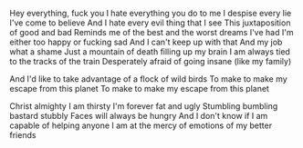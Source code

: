 Hey everything, fuck you
I hate everything you do to me
I despise every lie I've come to believe
And I hate every evil thing that I see
This juxtaposition of good and bad
Reminds me of the best and the worst dreams I've had
I'm either too happy or fucking sad
And I can't keep up with that
And my job what a shame
Just a mountain of death filling up my brain
I am always tied to the tracks of the train
Desperately afraid of going insane (like my family)

And I'd like to take advantage of a flock of wild birds
To make to make my escape from this planet
To make to make my escape from this planet

Christ almighty I am thirsty
I'm forever fat and ugly
Stumbling bumbling bastard stubbly
Faces will always be hungry
And I don't know if I am capable of helping anyone
I am at the mercy of emotions of my better friends


